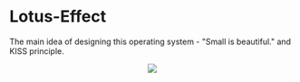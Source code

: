 # Lotus-Effect
The main idea of designing this operating system - "Small is beautiful." and KISS principle.
<p align="center"><img src="https://blackdev.org/shot/2017.png"></p>

